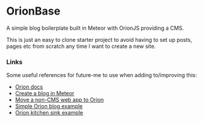 # OrionBase
A simple blog boilerplate built in Meteor with OrionJS providing a CMS.

This is just an easy to clone starter project to avoid having to set up posts, pages etc from scratch any time I want to create a new site.

### Links
Some useful references for future-me to use when adding to/improving this:
* [Orion docs](http://orionjs.org/docs/introduction)
* [Create a blog in Meteor](http://naturaily.com/blog/post/how-to-create-blog-in-meteor-not-for-complete-beginners)
* [Move a non-CMS web app to Orion](http://orionjs.org/tutorials/microscope)
* [Simple Orion blog example](https://github.com/orionjs/examples/tree/master/blog)
* [Orion kitchen sink example](https://github.com/orionjs/examples/tree/master/standard)
